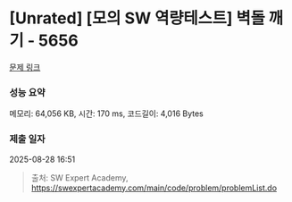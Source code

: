 # [Unrated] [모의 SW 역량테스트] 벽돌 깨기 - 5656 

[문제 링크](https://swexpertacademy.com/main/code/problem/problemDetail.do?contestProbId=AWXRQm6qfL0DFAUo) 

### 성능 요약

메모리: 64,056 KB, 시간: 170 ms, 코드길이: 4,016 Bytes

### 제출 일자

2025-08-28 16:51



> 출처: SW Expert Academy, https://swexpertacademy.com/main/code/problem/problemList.do